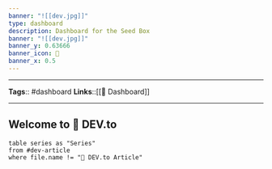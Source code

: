 ```yaml
---
banner: "![[dev.jpg]]"
type: dashboard
description: Dashboard for the Seed Box
banner: "![[dev.jpg]]"
banner_y: 0.63666
banner_icon: 📝
banner_x: 0.5
---
```



---
**Tags**:: #dashboard
**Links**::[[📰 Dashboard]]

---

## Welcome to 📝 DEV.to

```dataview
table series as "Series"
from #dev-article 
where file.name != "📝 DEV.to Article"
```
